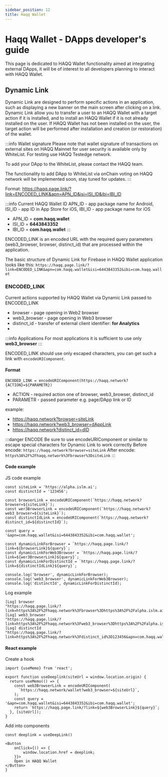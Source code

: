 ```yaml
---
sidebar_position: 12
title: Haqq Wallet
---
```


# Haqq Wallet - DApps developer's guide 

This page is dedicated to HAQQ Wallet functionality aimed at integrating external DApps, it will be of interest to all developers planning to interact with HAQQ Wallet. 

## Dynamic Link

Dynamic Link are designed to perform specific actions in an application, such as displaying a new banner on the main screen after clicking on a link. 
Dynamic Link allow you to transfer a user to an HAQQ Wallet with a target action if it is installed, and to install an HAQQ Wallet if it is not already installed on the user. If HAQQ Wallet has not been installed on the user, the target action will be performed after installation and creation (or restoration) of the wallet.

:::info Wallet signature
Please note that wallet signature of transactions on external sites on HAQQ Mainnet for user security is available only by WhiteList. For testing use HAQQ Testedge network.

To add your DApp to the WhiteList, please contact the HAQQ team.

The functionality to add DApp to WhiteList via onChain voting on HAQQ network will be implemented soon, stay tuned for updates. 
:::

Format: https://haqq.page.link/?link=ENCODED_LINK&apn=APN_ID&isi=ISI_ID&ibi=IBI_ID

:::info Current HAQQ Wallet ID
APN_ID - app package name for Android, ISI_ID - app ID in App Store for iOS, IBI_ID - app package name for iOS
* APN_ID = **com.haqq.wallet**
* ISI_ID = **6443843352**
* IBI_ID = **com.haqq.wallet**
:::

ENCODED_LINK is an encoded URL with the required query parameters (web3_browser, browser, distinct_id) that are processed within the application.

The basic structure of Dynamic Link for Firebase in HAQQ Wallet application looks like this:
`https://haqq.page.link/?link=ENCODED_LINK&apn=com.haqq.wallet&isi=6443843352&ibi=com.haqq.wallet`

### ENCODED_LINK

Current actions supported by HAQQ Wallet via Dynamic Link passed to ENCODED_LINK
* browser - page opening in Web2 browser
* web3_browser - page opening in Web3 browser
* distinct_id - transfer of external client identifier: **for Analytics** 
* 
:::info Applications
For most applications it is sufficient to use only **web3_browser**
:::

ENCODED_LINK should use only escaped characters, you can get such a link with `encodeURIComponent`.

#### Format 

`ENCODED_LINK = encodeURIComponent(https://haqq.network?{ACTION}=${PARAMETR})`

* ACTION - required action one of browser, web3_browser, distinct_id
* PARAMETR - passed parameter e.g. page/DApp link or ID

example:
* https://haqq.network?browser=siteLink
* https://haqq.network?web3_browser=dAppLink
* https://haqq.network?distinct_id=dID

:::danger ENCODE
Be sure to use encodeURIComponent or similar to escape special characters for Dynamic Link to work correctly
Before encode: `https://haqq.network?browser=siteLink`
After encode: `https%3A%2F%2Fhaqq.network%3Fbrowser%3DsiteLink`
:::

#### Code example

JS code example
```JS
const siteLink = 'https://alpha.islm.ai';
const distinctId = '123456';

const browserLink = encodeURIComponent(`https://haqq.network?browser=${siteLink}`);
const wer3BrowserLink = encodeURIComponent(`https://haqq.network?web3_browser=${siteLink}`);
const distinctIdLink = encodeURIComponent(`https://haqq.network?distinct_id=${distinctId}`);

const query = '&apn=com.haqq.wallet&isi=6443843352&ibi=com.haqq.wallet';

const dynamicLinkForBrowser = `https://haqq.page.link/?link=${browserLink}${query}`;
const dynamicLinkForWeb3Browser = `https://haqq.page.link/?link=${wer3BrowserLink}${query}`;
const dynamicLinkForDistinctId = `https://haqq.page.link/?link=${distinctIdLink}${query}`;

console.log('browser', dynamicLinkForBrowser);
console.log('web3_browser', dynamicLinkForWeb3Browser);
console.log('distinctId', dynamicLinkForDistinctId);
```

Log example 
```
[Log] browser 
"https://haqq.page.link/?link=https%3A%2F%2Fhaqq.network%3Fbrowser%3Dhttps%3A%2F%2Falpha.islm.ai&apn=com.haqq.wallet&isi=6443843352&ibi=com.haqq.wallet"
[Log] web3_browser 
"https://haqq.page.link/?link=https%3A%2F%2Fhaqq.network%3Fweb3_browser%3Dhttps%3A%2F%2Falpha.islm.ai&apn=com.haqq.wallet&isi=6443843352&ibi=com.haqq.wallet"
[Log] distinctId 
"https://haqq.page.link/?link=https%3A%2F%2Fhaqq.network%3Fdistinct_id%3D123456&apn=com.haqq.wallet&isi=6443843352&ibi=com.haqq.wallet" 
```

#### React example 
Create a hook
```JS
import {useMemo} from 'react';

export function useDeeplink(siteUrl = window.location.origin) {
  return useMemo(() => {
    const web3BrowserLink = encodeURIComponent(
      `https://haqq.network/wallet?web3_browser=${siteUrl}`,
    );
    const query = '&apn=com.haqq.wallet&isi=6443843352&ibi=com.haqq.wallet';
    return `https://haqq.page.link/?link=${web3BrowserLink}${query}`;
  }, [siteUrl]);
}
```

Add into components
```JS
const deeplink = useDeepLink()

<Button
    onClick={() => {
        window.location.href = deeplink;
    }}>
    Open in HAQQ Wallet
</Button>
}
```